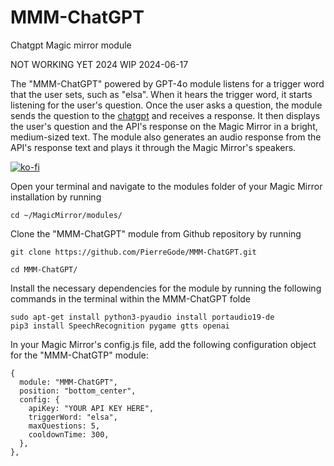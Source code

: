 # MMM-ChatGPT
Chatgpt Magic mirror module


NOT WORKING YET 2024  WIP 2024-06-17
 
The "MMM-ChatGPT" powered by GPT-4o module listens for a trigger word that the user sets, such as "elsa". When it hears the trigger word, it starts listening for the user's question. Once the user asks a question, the module sends the question to the [chatgpt](https://www.npmjs.com/package/chatgpt#cli) and receives a response. It then displays the user's question and the API's response on the Magic Mirror in a bright, medium-sized text. The module also generates an audio response from the API's response text and plays it through the Magic Mirror's speakers.


[![ko-fi](https://ko-fi.com/img/githubbutton_sm.svg)](https://ko-fi.com/J3J2EARPK)

Open your terminal and navigate to the modules folder of your Magic Mirror installation by running 

```
cd ~/MagicMirror/modules/
```

Clone the "MMM-ChatGPT" module from Github repository by running
```
git clone https://github.com/PierreGode/MMM-ChatGPT.git
```
```
cd MMM-ChatGPT/
```
Install the necessary dependencies for the module by running the following commands in the terminal within the MMM-ChatGPT folde

```
sudo apt-get install python3-pyaudio install portaudio19-de
pip3 install SpeechRecognition pygame gtts openai
```
In your Magic Mirror's config.js file, add the following configuration object for the "MMM-ChatGTP" module:

```
{
  module: "MMM-ChatGPT",
  position: "bottom_center",
  config: {
    apiKey: "YOUR API KEY HERE",
    triggerWord: "elsa",
    maxQuestions: 5,
    cooldownTime: 300,
  },
},


```
